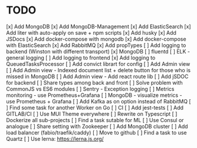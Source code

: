 # TODO

[x] Add MongoDB
[x] Add MongoDB-Management
[x] Add ElasticSearch
[x] Add liter with auto-apply on save + npm scripts
[x] Add husky
[x] Add JSDocs
[x] Add docker-compose with mongodb
[x] Add docker-compose with ElasticSearch
[x] Add RabbitMQ
[x] Add propTypes
[ ] Add logging to backend (Winston with different transport)
    [x] MongoDB
    [ ] fluentd
    [ ] ELK - general logging
    [ ] Add logging to frontend
    [x] Add logging to QueuedTasksProcessor
[ ] Add convict librart for config
[ ] Add Admin view
    [ ] Add Admin view - Indexed document list + delete button for those who is missed in MongoDB
    [ ] Add Admin view - Add react route lib
[ ] Add jSDOC for backend
[ ] Share types among back and front
    [ ] Solve problem with CommonJS vs ES6 modules
[ ] Sentry - Exception logging
[ ] Metrics monitoring - use Prometheus+Grafana
[ ] MongoDB - visualize metrics - use Prometheus + Grafana
[ ] Add Kafka as on option instead of RabbitMQ
[ ] Find some task for another Worker on Go
[ ] CI
    [ ] Add jest-tests
    [ ] Add GITLAB/CI
[ ] Use MUI Theme everywhere
[ ] Rewrite on Typescript
[ ] Dockerize all sub-projects
[ ] Find a task sutable for ML
[ ] Use Consul or analogue
[ ] Share setting with Zookeeper
[ ] Add MongoDB cluster
[ ] Add load balancer (fabio/traefik/caddy)
[ ] Move to github
[ ] Find a task to use Quartz
[ ] Use lerna: https://lerna.js.org/
